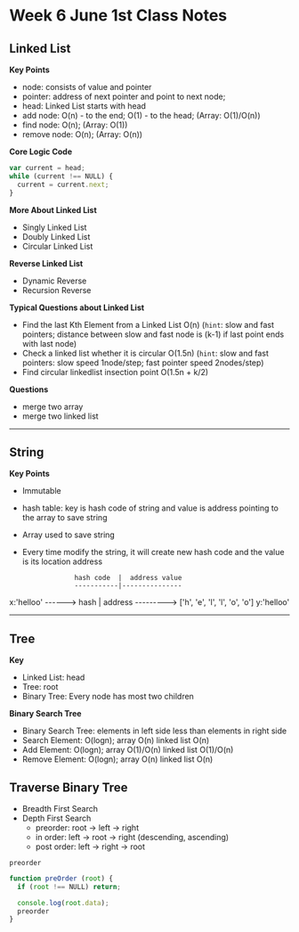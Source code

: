 # Week 6 June 1st Class Notes

## Linked List

**Key Points**
* node: consists of value and pointer
* pointer: address of next pointer and point to next node;
* head: Linked List starts with head
* add node: O(n) - to the end; O(1) - to the head; (Array: O(1)/O(n))
* find node: O(n);  (Array: O(1))
* remove node: O(n);  (Array: O(n))


**Core Logic Code**

```javascript
var current = head;
while (current !== NULL) {
  current = current.next;
}
```

**More About Linked List**
* Singly Linked List
* Doubly Linked List
* Circular Linked List


**Reverse Linked List**
* Dynamic Reverse
* Recursion Reverse


**Typical Questions about Linked List**
* Find the last Kth Element from a Linked List O(n) (`hint`: slow and fast pointers; distance between slow and fast node is (k-1) if last point ends with last node)
* Check a linked list whether it is circular O(1.5n) (`hint`: slow and fast pointers: slow speed 1node/step; fast pointer speed 2nodes/step)
* Find circular linkedlist insection point O(1.5n + k/2)


**Questions**
* merge two array
* merge two linked list

------
## String

**Key Points**
* Immutable
* hash table: key is hash code of string and value is address pointing to the array to save string
* Array used to save string
* Every time modify the string, it will create new hash code and the value is its location address

                   hash code  |  address value
                   -----------|---------------
x:'helloo' ------>    hash    |   address      ---------> ['h', 'e', 'l', 'l', 'o', 'o']
y:'helloo'


-----
## Tree

**Key**

* Linked List: head
* Tree: root
* Binary Tree: Every node has most two children

**Binary Search Tree**
* Binary Search Tree: elements in left side less than elements in right side
* Search Element: O(logn); array O(n) linked list O(n)
* Add Element: O(logn); array O(1)/O(n)  linked list O(1)/O(n)
* Remove Element: O(logn); array O(n) linked list O(n)


Traverse Binary Tree
-------
* Breadth First Search
* Depth First Search
  * preorder: root -> left -> right
  * in order: left -> root -> right (descending, ascending)
  * post order: left -> right -> root


`preorder`

```javascript
function preOrder (root) {
  if (root !== NULL) return;

  console.log(root.data);
  preorder
}
```  
